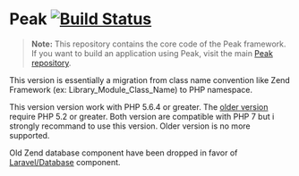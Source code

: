 # Peak [![Build Status](https://travis-ci.org/peakphp/framework.svg?branch=master)](https://travis-ci.org/peakphp/framework)

> **Note:** This repository contains the core code of the Peak framework. If you want to build an application using Peak, visit the main [Peak repository](https://github.com/peakphp/peak).

This version is essentially a migration from class name convention like Zend Framework (ex: Library_Module_Class_Name) to PHP namespace.

This version version work with PHP 5.6.4 or greater. The [older version](https://github.com/1Franck/Peak) require PHP 5.2 or greater. Both version are compatible with PHP 7 but i strongly recommand to use this version. Older version is no more supported.

Old Zend database component have been dropped in favor of [Laravel/Database](https://github.com/illuminate/database) component.



